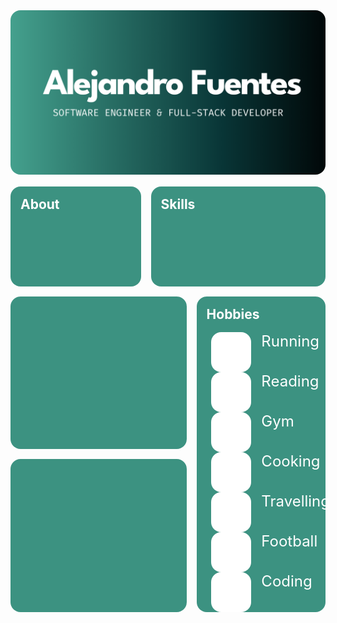 <section class="bento-grid">
<div id="hero-section">
<img  class="hero" src='./assets/images/hero.svg'/>
</div>
<div id="about-section" class="card">
<h1 class="card-title">About</h1>
</div>
<div id="skills-section" class="card">
<h1 class="card-title">Skills</h1>
</div>
<div id="experience-section" class="card">
</div>
<div id="hobbies-section" class="card">
<h1 class="card-title">Hobbies</h1>
<ul class="hobbies-list">
<li class="hobby-item"><img  class="hero" src='./assets/icons/run.svg'/><p class="hobby-text">Running</p></li>
<li class="hobby-item"> <img  class="hero" src='./assets/icons/book.svg'/><p class="hobby-text">Reading</p></li>
<li class="hobby-item"><img  class="hero" src='./assets/icons/barbell.svg'/><p class="hobby-text">Gym</p></li>
<li class="hobby-item"><img  class="hero" src='./assets/icons/chef-hat.svg'/><p class="hobby-text">Cooking</p></li>
<li class="hobby-item"> <img  class="hero" src='./assets/icons/plane-inflight.svg'/><p class="hobby-text">Travelling</p></li>
<li class="hobby-item"><img  class="hero" src='./assets/icons/ball-football.svg'/><p class="hobby-text">Football</p></li>
<li class="hobby-item"><img  class="hero" src='./assets/icons/code-circle.svg'/><p class="hobby-text">Coding</p></li>
</ul>
</div>
<div id="footer-section" class="card">
</div>
</section>
<style>
    p {
        margin:0;
    }
    *{
        color:black;
        margin: 0
    }
    .bento-grid{
        display:grid;
        gap:1rem;
        grid-template-areas:'hero-section hero-section hero-section hero-section' 
                            'about-section about-section skills-section skills-section'
                            'experience-section experience-section experience-section hobbies-section'
                            ' footer-section  footer-section footer-section hobbies-section'
    }
    .card {
        border-radius: 1rem;
        min-height: 10rem;
        background-color: #3C9281;
    }
    #hero-section {
        grid-area: hero-section;
    }
    #about-section {
        grid-area: about-section;
    }
    #skills-section {
        grid-area: skills-section;
    }
    #experience-section {
        grid-area: experience-section;
    }
    #hobbies-section {
        grid-area: hobbies-section;
        background-color: #3C9281;
    }
    #aux2-section {
        grid-area: aux2-section;
    }
    #footer-section {
        grid-area: footer-section;
    }
    .hero{
        background-size: cover;        
        border-radius: 1rem;
    }
    .hobbies-list{
        list-style-type: none;
    }
    .hobby-item{
        display:flex;
        flex-direction: row;
        gap:1rem;
        align-items: start;
        color:white;
    }
    .card-title{
        color:white;
        margin: 1rem;
    }
    .hobby-text{
        color:white;
        font-size: 1.5rem
    }
</style>

<!--
**alefuegom/alefuegom** is a ✨ _special_ ✨ repository because its `README.md` (this file) appears on your GitHub profile.

Here are some ideas to get you started:

- 🔭 I’m currently working on ...
- 🌱 I’m currently learning ...
- 👯 I’m looking to collaborate on ...
- 🤔 I’m looking for help with ...
- 💬 Ask me about ...
- 📫 How to reach me: ...
- 😄 Pronouns: ...
- ⚡ Fun fact: ...
-->
